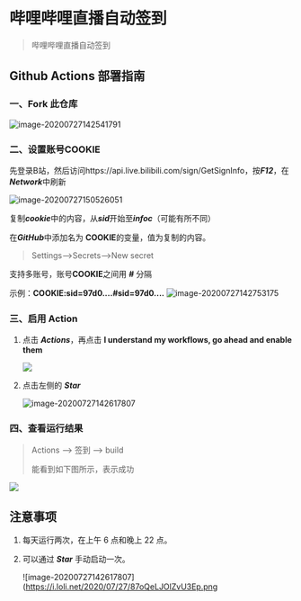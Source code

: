 # 哔哩哔哩直播自动签到
> 哔哩哔哩直播自动签到

## Github Actions 部署指南

### 一、Fork 此仓库
![image-20200727142541791](https://i.loli.net/2020/07/27/jK5H8FLvt7aBeYX.png)



### 二、设置账号COOKIE
先登录B站，然后访问https://api.live.bilibili.com/sign/GetSignInfo，按***F12***，在***Network***中刷新

![image-20200727150526051](https://i.loli.net/2020/07/27/zSFRqjIr4B8OEgh.png)

复制***cookie***中的内容，从***sid***开始至***infoc***（可能有所不同）



在***GitHub***中添加名为 **COOKIE**的变量，值为复制的内容。

> Settings-->Secrets-->New secret

支持多账号，账号**COOKIE**之间用 ***#*** 分隔

示例：**COOKIE:sid=97d0....#sid=97d0....**
![image-20200727142753175](https://i.loli.net/2020/07/27/xjri3p4qdchaf2G.png)

### 三、启用 Action
1. 点击 ***Actions***，再点击 **I understand my workflows, go ahead and enable them**

   ![](https://i.loli.net/2020/07/27/pyQmdMHrOIz4x2f.png)

2. 点击左侧的 ***Star***

   ![image-20200727142617807](https://i.loli.net/2020/07/27/3cXnHYIbOxfQDZh.png)

### 四、查看运行结果
> Actions --> 签到 --> build
>
> 能看到如下图所示，表示成功

![](https://i.loli.net/2020/07/27/YLkpXSbRj73nwov.png)

## 注意事项

1. 每天运行两次，在上午 6 点和晚上 22 点。

2. 可以通过 ***Star*** 手动启动一次。

   ![image-20200727142617807](https://i.loli.net/2020/07/27/87oQeLJOlZvU3Ep.png

